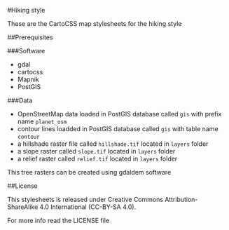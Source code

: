 #Hiking style

These are the CartoCSS map stylesheets for the hiking style

##Prerequisites

###Software

* gdal
* cartocss
* Mapnik
* PostGIS

###Data

* OpenStreetMap data loaded in PostGIS database called `gis` with prefix name `planet_osm`
* contour lines loadded in PostGIS database called `gis` with table name `contour`
* a hillshade raster file called `hillshade.tif` located in `layers` folder
* a slope raster called `slope.tif` located in `layers` folder
* a relief raster called `relief.tif` located in `layers` folder

This tree rasters can be created using gdaldem software

##License

This stylesheets is released under Creative Commons Attribution-ShareAlike 4.0 International (CC-BY-SA 4.0).

For more info read the LICENSE file
